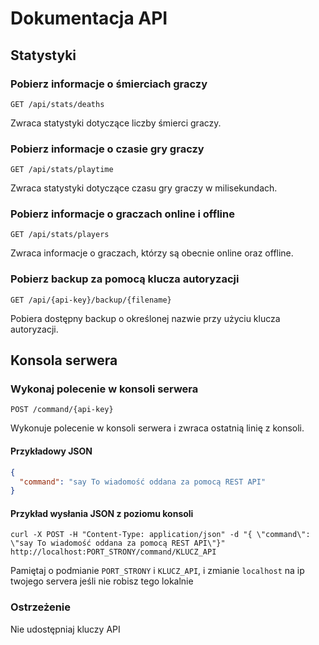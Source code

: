 # Dokumentacja API

## Statystyki

### Pobierz informacje o śmierciach graczy

```
GET /api/stats/deaths
```

Zwraca statystyki dotyczące liczby śmierci graczy.

### Pobierz informacje o czasie gry graczy

```
GET /api/stats/playtime
```

Zwraca statystyki dotyczące czasu gry graczy w milisekundach.

### Pobierz informacje o graczach online i offline

```
GET /api/stats/players
```

Zwraca informacje o graczach, którzy są obecnie online oraz offline.

### Pobierz backup za pomocą klucza autoryzacji

```
GET /api/{api-key}/backup/{filename}
```

Pobiera dostępny backup o określonej nazwie przy użyciu klucza autoryzacji.

## Konsola serwera

### Wykonaj polecenie w konsoli serwera

```
POST /command/{api-key}
```

Wykonuje polecenie w konsoli serwera i zwraca ostatnią linię z konsoli.

#### Przykładowy JSON

```json
{
  "command": "say To wiadomość oddana za pomocą REST API"
}
```

#### Przykład wysłania JSON z poziomu konsoli

```
curl -X POST -H "Content-Type: application/json" -d "{ \"command\": \"say To wiadomość oddana za pomocą REST API\"}" http://localhost:PORT_STRONY/command/KLUCZ_API
```

Pamiętaj o podmianie `PORT_STRONY` i `KLUCZ_API`, i zmianie `localhost` na ip twojego servera jeśli nie robisz tego
lokalnie

### Ostrzeżenie

Nie udostępniaj kluczy API

